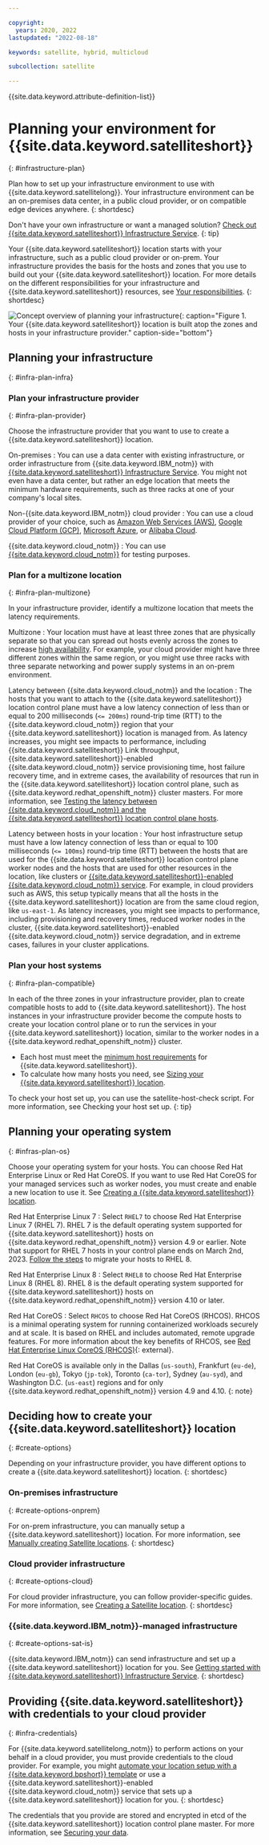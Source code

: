 ```yaml
---

copyright:
  years: 2020, 2022
lastupdated: "2022-08-18"

keywords: satellite, hybrid, multicloud

subcollection: satellite

---
```


{{site.data.keyword.attribute-definition-list}}


# Planning your environment for {{site.data.keyword.satelliteshort}}
{: #infrastructure-plan}

Plan how to set up your infrastructure environment to use with {{site.data.keyword.satellitelong}}. Your infrastructure environment can be an on-premises data center, in a public cloud provider, or on compatible edge devices anywhere.
{: shortdesc}

Don't have your own infrastructure or want a managed solution? [Check out {{site.data.keyword.satelliteshort}} Infrastructure Service](/docs/satellite?topic=satellite-infrastructure-service).
{: tip}

Your {{site.data.keyword.satelliteshort}} location starts with your infrastructure, such as a public cloud provider or on-prem. Your infrastructure provides the basis for the hosts and zones that you use to build out your {{site.data.keyword.satelliteshort}} location. For more details on the different responsibilities for your infrastructure and {{site.data.keyword.satelliteshort}} resources, see [Your responsibilities](/docs/satellite?topic=satellite-responsibilities).
{: shortdesc}

![Concept overview of planning your infrastructure](/images/satellite-infra-plan.png){: caption="Figure 1. Your {{site.data.keyword.satelliteshort}} location is built atop the zones and hosts in your infrastructure provider." caption-side="bottom"}

## Planning your infrastructure
{: #infra-plan-infra}

### Plan your infrastructure provider
{: #infra-plan-provider}

Choose the infrastructure provider that you want to use to create a {{site.data.keyword.satelliteshort}} location.

On-premises
:    You can use a data center with existing infrastructure, or order infrastructure from {{site.data.keyword.IBM_notm}} with [{{site.data.keyword.satelliteshort}} Infrastructure Service](/docs/satellite?topic=satellite-infrastructure-service). You might not even have a data center, but rather an edge location that meets the minimum hardware requirements, such as three racks at one of your company's local sites.
    
Non-{{site.data.keyword.IBM_notm}} cloud provider
:    You can use a cloud provider of your choice, such as [Amazon Web Services (AWS)](/docs/satellite?topic=satellite-aws), [Google Cloud Platform (GCP)](/docs/satellite?topic=satellite-gcp), [Microsoft Azure](/docs/satellite?topic=satellite-azure), or [Alibaba Cloud](/docs/satellite?topic=satellite-alibaba).
    
{{site.data.keyword.cloud_notm}}
:    You can use [{{site.data.keyword.cloud_notm}}](/docs/satellite?topic=satellite-ibm) for testing purposes.

### Plan for a multizone location
{: #infra-plan-multizone}

In your infrastructure provider, identify a multizone location that meets the latency requirements.

Multizone
:    Your location must have at least three zones that are physically separate so that you can spread out hosts evenly across the zones to increase [high availability](/docs/satellite?topic=satellite-ha). For example, your cloud provider might have three different zones within the same region, or you might use three racks with three separate networking and power supply systems in an on-prem environment.
    
Latency between {{site.data.keyword.cloud_notm}} and the location
:    The hosts that you want to attach to the {{site.data.keyword.satelliteshort}} location control plane must have a low latency connection of less than or equal to 200 milliseconds (`<= 200ms`) round-trip time (RTT) to the {{site.data.keyword.cloud_notm}} region that your {{site.data.keyword.satelliteshort}} location is managed from. As latency increases, you might see impacts to performance, including {{site.data.keyword.satelliteshort}} Link throughput, {{site.data.keyword.satelliteshort}}-enabled {{site.data.keyword.cloud_notm}} service provisioning time, host failure recovery time, and in extreme cases, the availability of resources that run in the {{site.data.keyword.satelliteshort}} location control plane, such as {{site.data.keyword.redhat_openshift_notm}} cluster masters. For more information, see [Testing the latency between {{site.data.keyword.cloud_notm}} and the {{site.data.keyword.satelliteshort}} location control plane hosts](/docs/satellite?topic=satellite-host-latency-test#host-latency-mzr).
    
Latency between hosts in your location
:    Your host infrastructure setup must have a low latency connection of less than or equal to 100 milliseconds (`<= 100ms`) round-trip time (RTT) between the hosts that are used for the {{site.data.keyword.satelliteshort}} location control plane worker nodes and the hosts that are used for other resources in the location, like clusters or [{{site.data.keyword.satelliteshort}}-enabled {{site.data.keyword.cloud_notm}} service](/docs/satellite?topic=satellite-managed-services). For example, in cloud providers such as AWS, this setup typically means that all the hosts in the {{site.data.keyword.satelliteshort}} location are from the same cloud region, like `us-east-1`. As latency increases, you might see impacts to performance, including provisioning and recovery times, reduced worker nodes in the cluster, {{site.data.keyword.satelliteshort}}-enabled {{site.data.keyword.cloud_notm}} service degradation, and in extreme cases, failures in your cluster applications.

### Plan your host systems
{: #infra-plan-compatible}

In each of the three zones in your infrastructure provider, plan to create compatible hosts to add to {{site.data.keyword.satelliteshort}}. The host instances in your infrastructure provider become the compute hosts to create your location control plane or to run the services in your {{site.data.keyword.satelliteshort}} location, similar to the worker nodes in a {{site.data.keyword.redhat_openshift_notm}} cluster.
- Each host must meet the [minimum host requirements](/docs/satellite?topic=satellite-host-reqs) for {{site.data.keyword.satelliteshort}}.
- To calculate how many hosts you need, see [Sizing your {{site.data.keyword.satelliteshort}} location](/docs/satellite?topic=satellite-location-sizing).

To check your host set up, you can use the satellite-host-check script. For more information, see Checking your host set up. {: tip}

## Planning your operating system
{: #infras-plan-os}
  
Choose your operating system for your hosts. You can choose Red Hat Enterprise Linux or Red Hat CoreOS. If you want to use Red Hat CoreOS for your managed services such as worker nodes, you must create and enable a new location to use it. See [Creating a {{site.data.keyword.satelliteshort}} location](/docs/satellite?topic=satellite-locations).

Red Hat Enterprise Linux 7
:    Select `RHEL7` to choose Red Hat Enterprise Linux 7 (RHEL 7). RHEL 7 is the default operating system supported for {{site.data.keyword.satelliteshort}} hosts on {{site.data.keyword.redhat_openshift_notm}} version 4.9 or earlier. Note that support for RHEL 7 hosts in your control plane ends on March 2nd, 2023. [Follow the steps](/docs/satellite?topic=satellite-host-update-location#migrate-cp-rhel8) to migrate your hosts to RHEL 8.

Red Hat Enterprise Linux 8
:    Select `RHEL8` to choose Red Hat Enterprise Linux 8 (RHEL 8). RHEL 8 is the default operating system supported for {{site.data.keyword.satelliteshort}} hosts on {{site.data.keyword.redhat_openshift_notm}} version 4.10 or later.
    
Red Hat CoreOS
:    Select `RHCOS` to choose Red Hat CoreOS (RHCOS). RHCOS is a minimal operating system for running containerized workloads securely and at scale. It is based on RHEL and includes automated, remote upgrade features. For more information about the key benefits of RHCOS, see [Red Hat Enterprise Linux CoreOS (RHCOS)](https://docs.openshift.com/container-platform/4.10/architecture/architecture-rhcos.html){: external}.

Red Hat CoreOS is available only in the Dallas (`us-south`), Frankfurt (`eu-de`), London (`eu-gb`), Tokyo (`jp-tok`), Toronto (`ca-tor`), Sydney (`au-syd`), and Washington D.C. (`us-east`) regions and for only {{site.data.keyword.redhat_openshift_notm}} version 4.9 and 4.10.
{: note}



## Deciding how to create your {{site.data.keyword.satelliteshort}} location
{: #create-options}

Depending on your infrastructure provider, you have different options to create a {{site.data.keyword.satelliteshort}} location.
{: shortdesc}

### On-premises infrastructure
{: #create-options-onprem}

For on-prem infrastructure, you can manually setup a {{site.data.keyword.satelliteshort}} location. For more information, see [Manually creating Satellite locations](/docs/satellite?topic=satellite-locations#location-create-manual).
{: shortdesc}

### Cloud provider infrastructure
{: #create-options-cloud}

For cloud provider infrastructure, you can follow provider-specific guides. For more information, see [Creating a Satellite location](/docs/satellite?topic=satellite-locations).
{: shortdesc}

### {{site.data.keyword.IBM_notm}}-managed infrastructure
{: #create-options-sat-is}

{{site.data.keyword.IBM_notm}} can send infrastructure and set up a {{site.data.keyword.satelliteshort}} location for you. See [Getting started with {{site.data.keyword.satelliteshort}} Infrastructure Service](/docs/satellite?topic=satellite-infrastructure-service).
{: shortdesc}

## Providing {{site.data.keyword.satelliteshort}} with credentials to your cloud provider
{: #infra-credentials}

For {{site.data.keyword.satellitelong_notm}} to perform actions on your behalf in a cloud provider, you must provide credentials to the cloud provider. For example, you might [automate your location setup with a {{site.data.keyword.bpshort}} template](/docs/satellite?topic=satellite-locations#satloc-template) or use a {{site.data.keyword.satelliteshort}}-enabled {{site.data.keyword.cloud_notm}} service that sets up a {{site.data.keyword.satelliteshort}} location for you.
{: shortdesc}

The credentials that you provide are stored and encrypted in etcd of the {{site.data.keyword.satelliteshort}} location control plane master. For more information, see [Securing your data](/docs/satellite?topic=satellite-data-security).





